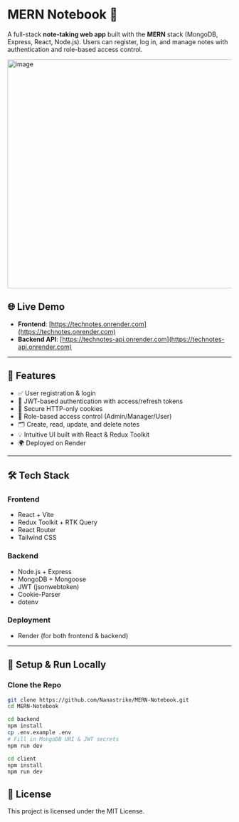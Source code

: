 # MERN Notebook 📝

A full-stack **note-taking web app** built with the **MERN** stack (MongoDB, Express, React, Node.js). Users can register, log in, and manage notes with authentication and role-based access control.

<img width="514" alt="image" src="https://github.com/user-attachments/assets/7d1e63ee-dedb-463e-99aa-e796235a0a16" />


## 🌐 Live Demo

- **Frontend**: [https://technotes.onrender.com](https://technotes.onrender.com)
- **Backend API**: [https://technotes-api.onrender.com](https://technotes-api.onrender.com)

---

## 🚀 Features

- ✅ User registration & login
- 🔐 JWT-based authentication with access/refresh tokens
- 🍪 Secure HTTP-only cookies
- 👥 Role-based access control (Admin/Manager/User)
- 🗂 Create, read, update, and delete notes
- 💡 Intuitive UI built with React & Redux Toolkit
- 🌍 Deployed on Render

---

## 🛠 Tech Stack

### Frontend
- React + Vite
- Redux Toolkit + RTK Query
- React Router
- Tailwind CSS

### Backend
- Node.js + Express
- MongoDB + Mongoose
- JWT (jsonwebtoken)
- Cookie-Parser
- dotenv

### Deployment
- Render (for both frontend & backend)

---


## 🚧 Setup & Run Locally

### Clone the Repo
```bash
git clone https://github.com/Nanastrike/MERN-Notebook.git
cd MERN-Notebook

cd backend
npm install
cp .env.example .env
# Fill in MongoDB URI & JWT secrets
npm run dev

cd client
npm install
npm run dev
```

## 📄 License
This project is licensed under the MIT License.

